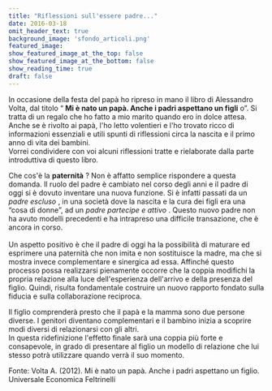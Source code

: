```yaml
---
title: "Riflessioni sull'essere padre..."
date: 2016-03-18
omit_header_text: true
background_image: 'sfondo_articoli.png'
featured_image: 
show_featured_image_at_the_top: false
show_featured_image_at_the_bottom: false
show_reading_time: true
draft: false
---
```


  
In occasione della festa del papà ho ripreso in mano il libro di Alessandro
Volta, dal titolo “ **Mi è nato un papà. Anche i padri aspettano un figli**
o”. Si tratta di un regalo che ho fatto a mio marito quando ero in dolce
attesa. Anche se è rivolto ai papà, l'ho letto volentieri e l'ho trovato ricco
di informazioni essenziali e utili spunti di riflessioni circa la nascita e il
primo anno di vita dei bambini.  
Vorrei condividere con voi alcuni riflessioni tratte e rielaborate dalla parte
introduttiva di questo libro.  
  
Che cos'è la **paternità** ? Non è affatto semplice rispondere a questa
domanda. Il ruolo del padre è cambiato nel corso degli anni e il padre di oggi
si è dovuto inventare una nuova funzione. Si è infatti passati da un _padre
escluso_ , in una società dove la nascita e la cura dei figli era una “cosa di
donne”, ad un _padre partecipe e attivo_ . Questo nuovo padre non ha avuto
modelli precedenti e ha intrapreso una difficile transazione, che è ancora in
corso.  
​  
Un aspetto positivo è che il padre di oggi ha la possibilità di maturare ed
esprimere una paternità che non imita e non sostituisce la madre, ma che si
mostra invece complementare e sinergica ad essa. Affinché questo processo
possa realizzarsi pienamente occorre che la coppia modifichi la propria
relazione alla luce dell'esperienza dell'arrivo e della presenza del figlio.
Quindi, risulta fondamentale costruire un nuovo rapporto fondato sulla fiducia
e sulla collaborazione reciproca.  
  
Il figlio comprenderà presto che il papà e la mamma sono due persone diverse.
I genitori diventano complementari e il bambino inizia a scoprire modi diversi
di relazionarsi con gli altri.  
In questa ridefinizione l'effetto finale sarà una coppia più forte e
consapevole, in grado di presentare al figlio un modello di relazione che lui
stesso potrà utilizzare quando verrà il suo momento.  
  
Fonte: Volta A. (2012). Mi è nato un papà. Anche i padri aspettano un figlio.
Universale Economica Feltrinelli  
  

